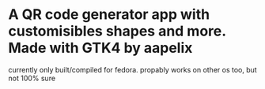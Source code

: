 # A QR code generator app with customisibles shapes and more. Made with GTK4 by aapelix

currently only built/compiled for fedora.
propably works on other os too, but not 100% sure
